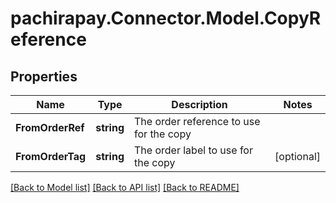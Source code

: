 
# pachirapay.Connector.Model.CopyReference

## Properties

Name | Type | Description | Notes
------------ | ------------- | ------------- | -------------
**FromOrderRef** | **string** | The order reference to use for the copy | 
**FromOrderTag** | **string** | The order label to use for the copy | [optional] 

[[Back to Model list]](../README.md#documentation-for-models)
[[Back to API list]](../README.md#documentation-for-api-endpoints)
[[Back to README]](../README.md)

